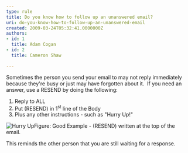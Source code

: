 ```yaml
---
type: rule
title: Do you know how to follow up an unanswered email?
uri: do-you-know-how-to-follow-up-an-unanswered-email
created: 2009-03-24T05:32:41.0000000Z
authors:
- id: 1
  title: Adam Cogan
- id: 2
  title: Cameron Shaw

---
```




<span class='intro'> Sometimes the person you send your email to may not reply immediately because they're busy or just may have forgotten about it.&#160; If you need an answer, use a RESEND by doing the following&#58;
 </span>


  <ol>
    <li>Reply to ALL </li>
    <li>Put (RESEND) in 1<sup>st</sup> line of the Body </li>
    <li>Plus any other instructions - such as &quot;Hurry Up!&quot; </li>
</ol>
<img src="/Communication/RulesToBetterEmail/PublishingImages/HurryUp.gif" alt="Hurry Up" class="ms-rteCustom-ImageArea" /><span class="ms-rteCustom-FigureGood">Figure&#58;&#160;Good Example - (RESEND) written at the top of the email.</span>
<p>This reminds the other person that you are still waiting for a response.</p>




